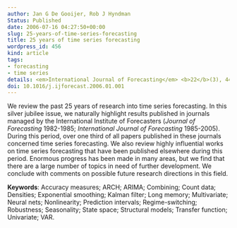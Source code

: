 ```yaml
---
author: Jan G De Gooijer, Rob J Hyndman
Status: Published
date: 2006-07-16 04:27:50+00:00
slug: 25-years-of-time-series-forecasting
title: 25 years of time series forecasting
wordpress_id: 456
kind: article
tags:
- forecasting
- time series
details: <em>International Journal of Forecasting</em> <b>22</b>(3), 443-473
doi: 10.1016/j.ijforecast.2006.01.001
---
```



We review the past 25 years of research into time series forecasting. In this silver jubilee issue, we naturally highlight results published in journals managed by the International Institute of Forecasters (_Journal of Forecasting_ 1982-1985; _International Journal of Forecasting_ 1985-2005). During this period, over one third of all papers published in these journals concerned time series forecasting. We also review highly influential works on time series forecasting that have been published elsewhere during this period. Enormous progress has been made in many areas, but we find that there are a large number of topics in need of further development. We conclude with comments on possible future research directions in this field.

**Keywords**: Accuracy measures; ARCH; ARIMA; Combining; Count data; Densities; Exponential smoothing; Kalman filter; Long memory; Multivariate; Neural nets; Nonlinearity; Prediction intervals; Regime-switching; Robustness; Seasonality; State space; Structural models; Transfer function; Univariate; VAR.
